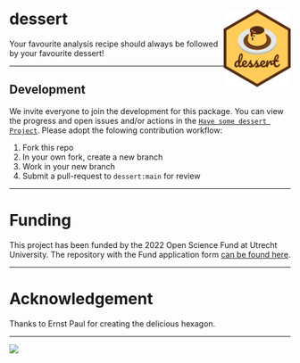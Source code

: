 # dessert <a href='https://github.com/gerkovink/dessert'><img src='img/hex_dessert.png' align="right" height="139" /></a>
Your favourite analysis recipe should always be followed by your favourite dessert!

---

## Development
We invite everyone to join the development for this package. You can view the progress and open issues and/or actions in the [`Have some dessert Project`](https://github.com/users/gerkovink/projects/2). Please adopt the folowing contribution workflow:

1. Fork this repo
2. In your own fork, create a new branch
3. Work in your new branch
4. Submit a pull-request to `dessert:main` for review

---

# Funding
This project has been funded by the 2022 Open Science Fund at Utrecht University. The repository with the Fund application form [can be found here](https://github.com/gerkovink/OpenScienceFund2022). 

---

# Acknowledgement
Thanks to Ernst Paul for creating the delicious hexagon.

---

![](https://www.gerkovink.com/images/pubdom.png)
